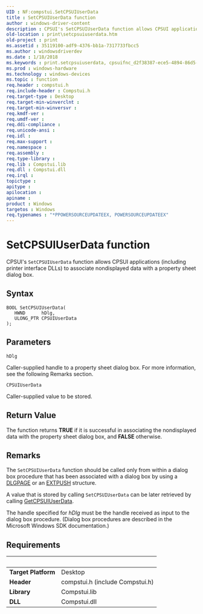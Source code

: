 ```yaml
---
UID : NF:compstui.SetCPSUIUserData
title : SetCPSUIUserData function
author : windows-driver-content
description : CPSUI's SetCPSUIUserData function allows CPSUI applications (including printer interface DLLs) to associate nondisplayed data with a property sheet dialog box.
old-location : print\setcpsuiuserdata.htm
old-project : print
ms.assetid : 35119100-adf9-4376-bb1a-7317733fbcc5
ms.author : windowsdriverdev
ms.date : 1/18/2018
ms.keywords : print.setcpsuiuserdata, cpsuifnc_d2f38387-ece5-4894-86d5-0ef66f62a72c.xml, SetCPSUIUserData function [Print Devices], SetCPSUIUserData, compstui/SetCPSUIUserData
ms.prod : windows-hardware
ms.technology : windows-devices
ms.topic : function
req.header : compstui.h
req.include-header : Compstui.h
req.target-type : Desktop
req.target-min-winverclnt : 
req.target-min-winversvr : 
req.kmdf-ver : 
req.umdf-ver : 
req.ddi-compliance : 
req.unicode-ansi : 
req.idl : 
req.max-support : 
req.namespace : 
req.assembly : 
req.type-library : 
req.lib : Compstui.lib
req.dll : Compstui.dll
req.irql : 
topictype : 
apitype : 
apilocation : 
apiname : 
product : Windows
targetos : Windows
req.typenames : "*PPOWERSOURCEUPDATEEX, POWERSOURCEUPDATEEX"
---
```



# SetCPSUIUserData function
CPSUI's <code>SetCPSUIUserData</code> function allows CPSUI applications (including printer interface DLLs) to associate nondisplayed data with a property sheet dialog box.

## Syntax

````
BOOL SetCPSUIUserData(
   HWND      hDlg,
   ULONG_PTR CPSUIUserData
);
````

## Parameters

`hDlg`

Caller-supplied handle to a property sheet dialog box. For more information, see the following Remarks section.

`CPSUIUserData`

Caller-supplied value to be stored.


## Return Value

The  function returns <b>TRUE</b> if it is successful in associating the nondisplayed data with the property sheet dialog box, and <b>FALSE</b> otherwise.

## Remarks

The <code>SetCPSUIUserData</code> function should be called only from within a dialog box procedure that has been associated with a dialog box by using a <a href="..\compstui\ns-compstui-_dlgpage.md">DLGPAGE</a> or an <a href="..\compstui\ns-compstui-_extpush.md">EXTPUSH</a> structure.

A value that is stored by calling <code>SetCPSUIUserData</code> can be later retrieved by calling <a href="..\compstui\nf-compstui-getcpsuiuserdata.md">GetCPSUIUserData</a>.

The handle specified for <i>hDlg</i> must be the handle received as input to the dialog box procedure. (Dialog box procedures are described in the Microsoft Windows SDK documentation.)

## Requirements
| &nbsp; | &nbsp; |
| ---- |:---- |
| **Target Platform** | Desktop |
| **Header** | compstui.h (include Compstui.h) |
| **Library** | Compstui.lib |
| **DLL** | Compstui.dll |